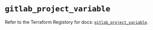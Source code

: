 # `gitlab_project_variable`

Refer to the Terraform Registory for docs: [`gitlab_project_variable`](https://www.terraform.io/docs/providers/gitlab/r/project_variable).
